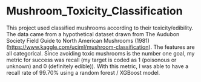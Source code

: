 # Mushroom_Toxicity_Classification

This project used classified mushrooms according to their toxicity/edibility. The data came from a hypothetical dataset drawn from The Audubon Society Field Guide to North American Mushrooms (1981) (https://www.kaggle.com/uciml/mushroom-classification). The features are all categorical. Since avoiding toxic mushrooms is the number one goal, my metric for success was recall (my target is coded as 1 (poisonous or unknown) and 0 (definitely edible)). With this metric, I was able to have a recall rate of 99.70% using a random forest / XGBoost model.  

